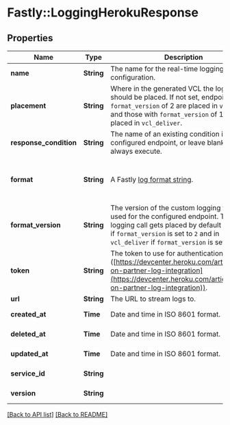 # Fastly::LoggingHerokuResponse

## Properties

| Name | Type | Description | Notes |
| ---- | ---- | ----------- | ----- |
| **name** | **String** | The name for the real-time logging configuration. | [optional] |
| **placement** | **String** | Where in the generated VCL the logging call should be placed. If not set, endpoints with `format_version` of 2 are placed in `vcl_log` and those with `format_version` of 1 are placed in `vcl_deliver`.  | [optional] |
| **response_condition** | **String** | The name of an existing condition in the configured endpoint, or leave blank to always execute. | [optional] |
| **format** | **String** | A Fastly [log format string](https://docs.fastly.com/en/guides/custom-log-formats). | [optional][default to &#39;%h %l %u %t \&quot;%r\&quot; %&amp;gt;s %b&#39;] |
| **format_version** | **String** | The version of the custom logging format used for the configured endpoint. The logging call gets placed by default in `vcl_log` if `format_version` is set to `2` and in `vcl_deliver` if `format_version` is set to `1`.  | [optional][default to &#39;2&#39;] |
| **token** | **String** | The token to use for authentication ([https://devcenter.heroku.com/articles/add-on-partner-log-integration](https://devcenter.heroku.com/articles/add-on-partner-log-integration)). | [optional] |
| **url** | **String** | The URL to stream logs to. | [optional] |
| **created_at** | **Time** | Date and time in ISO 8601 format. | [optional][readonly] |
| **deleted_at** | **Time** | Date and time in ISO 8601 format. | [optional][readonly] |
| **updated_at** | **Time** | Date and time in ISO 8601 format. | [optional][readonly] |
| **service_id** | **String** |  | [optional][readonly] |
| **version** | **String** |  | [optional][readonly] |

[[Back to API list]](../../README.md#endpoints) [[Back to README]](../../README.md)

